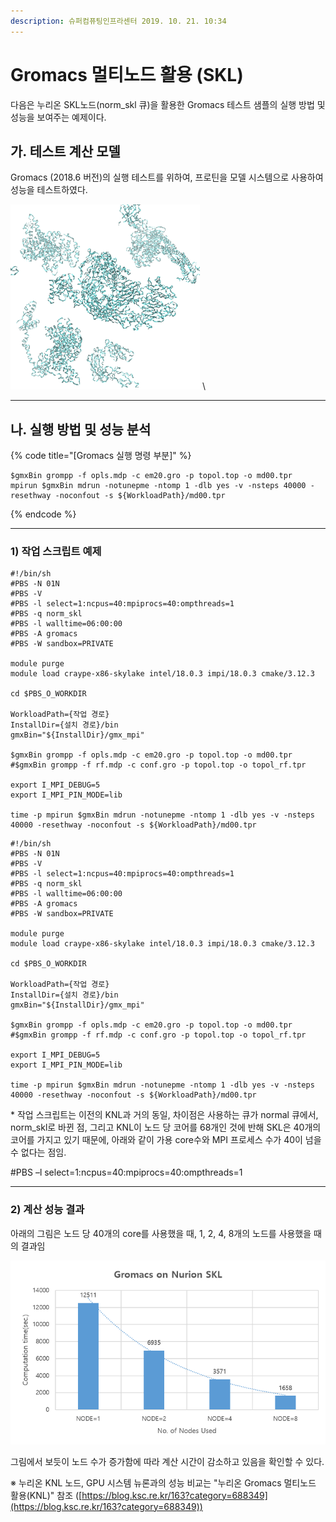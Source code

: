 ```yaml
---
description: 슈퍼컴퓨팅인프라센터 2019. 10. 21. 10:34
---
```


# Gromacs 멀티노드 활용 (SKL)

다음은 누리온 SKL노드(norm\_skl 큐)을 활용한 Gromacs 테스트 샘플의 실행 방법 및 성능을 보여주는 예제이다.



## **가. 테스트 계산 모델**

Gromacs (2018.6 버전)의 실행 테스트를 위하여, 프로틴을 모델 시스템으로 사용하여 성능을 테스트하였다.

![](../../../.gitbook/assets/99DD5E395DB6361031.png) \\

****

## **나. 실행 방법 및 성능 분석**

{% code title="[Gromacs 실행 명령 부분]" %}
```
$gmxBin grompp -f opls.mdp -c em20.gro -p topol.top -o md00.tpr
mpirun $gmxBin mdrun -notunepme -ntomp 1 -dlb yes -v -nsteps 40000 -resethway -noconfout -s ${WorkloadPath}/md00.tpr
```
{% endcode %}

****

### **1) 작업 스크립트 예제**

```
#!/bin/sh
#PBS -N 01N
#PBS -V
#PBS -l select=1:ncpus=40:mpiprocs=40:ompthreads=1
#PBS -q norm_skl
#PBS -l walltime=06:00:00
#PBS -A gromacs
#PBS -W sandbox=PRIVATE
 
module purge
module load craype-x86-skylake intel/18.0.3 impi/18.0.3 cmake/3.12.3
 
cd $PBS_O_WORKDIR
 
WorkloadPath={작업 경로}
InstallDir={설치 경로}/bin
gmxBin="${InstallDir}/gmx_mpi"
 
$gmxBin grompp -f opls.mdp -c em20.gro -p topol.top -o md00.tpr
#$gmxBin grompp -f rf.mdp -c conf.gro -p topol.top -o topol_rf.tpr
 
export I_MPI_DEBUG=5
export I_MPI_PIN_MODE=lib
 
time -p mpirun $gmxBin mdrun -notunepme -ntomp 1 -dlb yes -v -nsteps 40000 -resethway -noconfout -s ${WorkloadPath}/md00.tpr
```

```
#!/bin/sh
#PBS -N 01N
#PBS -V
#PBS -l select=1:ncpus=40:mpiprocs=40:ompthreads=1
#PBS -q norm_skl
#PBS -l walltime=06:00:00
#PBS -A gromacs
#PBS -W sandbox=PRIVATE
 
module purge
module load craype-x86-skylake intel/18.0.3 impi/18.0.3 cmake/3.12.3
 
cd $PBS_O_WORKDIR
 
WorkloadPath={작업 경로}
InstallDir={설치 경로}/bin
gmxBin="${InstallDir}/gmx_mpi"
 
$gmxBin grompp -f opls.mdp -c em20.gro -p topol.top -o md00.tpr
#$gmxBin grompp -f rf.mdp -c conf.gro -p topol.top -o topol_rf.tpr
 
export I_MPI_DEBUG=5
export I_MPI_PIN_MODE=lib
 
time -p mpirun $gmxBin mdrun -notunepme -ntomp 1 -dlb yes -v -nsteps 40000 -resethway -noconfout -s ${WorkloadPath}/md00.tpr
```



\* 작업 스크립트는 이전의 KNL과 거의 동일, 차이점은 사용하는 큐가 normal 큐에서, norm\_skl로 바뀐 점, 그리고 KNL이 노드 당 코어를 68개인 것에 반해 SKL은 40개의 코어를 가지고 있기 때문에, 아래와 같이 가용 core수와 MPI 프로세스 수가 40이 넘을 수 없다는 점임.

\#PBS –l select=1:ncpus=40:mpiprocs=40:ompthreads=1

****

### **2) 계산 성능 결과**

아래의 그림은 노드 당 40개의 core를 사용했을 때, 1, 2, 4, 8개의 노드를 사용했을 때의 결과임

![](../../../.gitbook/assets/998B61475DBF511817.png)

그림에서 보듯이 노드 수가 증가함에 따라 계산 시간이 감소하고 있음을 확인할 수 있다.



※ 누리온 KNL 노드, GPU 시스템 뉴론과의 성능 비교는 "누리온 Gromacs 멀티노드 활용(KNL)" 참조 ([https://blog.ksc.re.kr/163?category=688349](https://blog.ksc.re.kr/163?category=688349))
